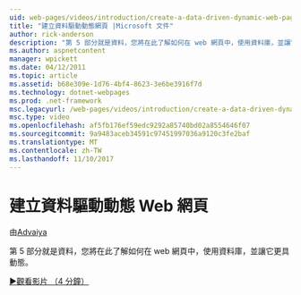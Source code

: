 ```yaml
---
uid: web-pages/videos/introduction/create-a-data-driven-dynamic-web-page
title: "建立資料驅動動態網頁 |Microsoft 文件"
author: rick-anderson
description: "第 5 部分就是資料，您將在此了解如何在 web 網頁中，使用資料庫，並讓它更具動態。"
ms.author: aspnetcontent
manager: wpickett
ms.date: 04/12/2011
ms.topic: article
ms.assetid: b68e309e-1d76-4bf4-8623-3e6be3916f7d
ms.technology: dotnet-webpages
ms.prod: .net-framework
msc.legacyurl: /web-pages/videos/introduction/create-a-data-driven-dynamic-web-page
msc.type: video
ms.openlocfilehash: af5fb176ef59edc9292a85740bd02a8554646f07
ms.sourcegitcommit: 9a9483aceb34591c97451997036a9120c3fe2baf
ms.translationtype: MT
ms.contentlocale: zh-TW
ms.lasthandoff: 11/10/2017
---
```

<a name="create-a-data-driven-dynamic-web-page"></a>建立資料驅動動態 Web 網頁
====================
由[Advaiya](https://twitter.com/Advaiyasolns)

第 5 部分就是資料，您將在此了解如何在 web 網頁中，使用資料庫，並讓它更具動態。

[&#9654;觀看影片 （4 分鐘）](https://channel9.msdn.com/Blogs/ASP-NET-Site-Videos/create-a-data-driven-dynamic-web-page)

